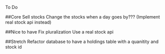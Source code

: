 To Do

##Core
Sell stocks
Change the stocks when a day goes by???
(Implement real stock api instead)

##Nice to have
Fix pluralization
Use a real stock api

##Stretch
Refactor database to have a holdings table with a quanitity and stock id
